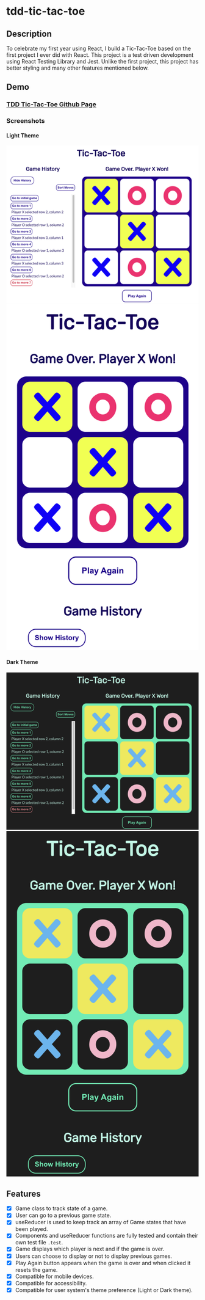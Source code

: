 # tdd-tic-tac-toe

## Description

To celebrate my first year using React, I build a Tic-Tac-Toe based on the first project I ever did with React.
This project is a test driven development using React Testing Library and Jest. Unlike the first project, this
project has better styling and many other features mentioned below.

## Demo

### [TDD Tic-Tac-Toe Github Page](http://AmielCyber.github.io/tdd-tic-tac-toe)

### Screenshots

#### Light Theme

![Light Theme Desktop Preview](/assets/desktopLight.png)
![Light Theme Mobile Preview](/assets/mobileLight.png)

#### Dark Theme

![Dark Theme Desktop Preview](/assets/desktopDark.png)
![Dark Theme Mobile Preview](/assets/mobileDark.png)

## Features

- [x] Game class to track state of a game.
- [x] User can go to a previous game state.
- [x] useReducer is used to keep track an array of Game states that have been played.
- [x] Components and useReducer functions are fully tested and contain their own test file `.test`.
- [x] Game displays which player is next and if the game is over.
- [x] Users can choose to display or not to display previous games.
- [x] Play Again button appears when the game is over and when clicked it resets the game.
- [x] Compatible for mobile devices.
- [x] Compatible for accessibility.
- [x] Compatible for user system's theme preference (Light or Dark theme).
